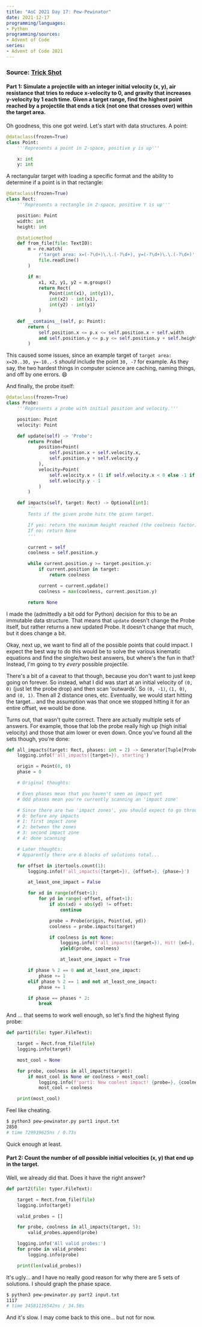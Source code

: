 ```yaml
---
title: "AoC 2021 Day 17: Pew-Pewinator"
date: 2021-12-17
programming/languages:
- Python
programming/sources:
- Advent of Code
series:
- Advent of Code 2021
---
```

### Source: [Trick Shot](https://adventofcode.com/2021/day/17)

#### **Part 1:** Simulate a projectile with an integer initial velocity (x, y), air resistance that tries to reduce x-velocity to 0, and gravity that increases y-velocity by 1 each time. Given a target range, find the highest point reached by a projectile that ends a tick (not one that crosses over) within the target area. 

<!--more-->

Oh goodness, this one got weird. Let's start with data structures. A point:

```python
@dataclass(frozen=True)
class Point:
    '''Represents a point in 2-space, positive y is up'''

    x: int
    y: int
```

A rectangular target with loading a specific format and the ability to determine if a point is in that rectangle:

```python
@dataclass(frozen=True)
class Rect:
    '''Represents a rectangle in 2-space, positive Y is up'''

    position: Point
    width: int
    height: int

    @staticmethod
    def from_file(file: TextIO):
        m = re.match(
            r'target area: x=(-?\d+)\.\.(-?\d+), y=(-?\d+)\.\.(-?\d+)',
            file.readline()
        )

        if m:
            x1, x2, y1, y2 = m.groups()
            return Rect(
                Point(int(x1), int(y1)),
                int(x2) - int(x1),
                int(y2) - int(y1)
            )

    def __contains__(self, p: Point):
        return (
            self.position.x <= p.x <= self.position.x + self.width
            and self.position.y <= p.y <= self.position.y + self.height
        )
```

This caused some issues, since an example target of `target area: x=20..30, y=-10..-5` *should* include the point `30, -7` for example. As they say, the two hardest things in computer science are caching, naming things, and off by one errors. :smile:

And finally, the probe itself:

```python
@dataclass(frozen=True)
class Probe:
    '''Represents a probe with initial position and velocity.'''

    position: Point
    velocity: Point

    def update(self) -> 'Probe':
        return Probe(
            position=Point(
                self.position.x + self.velocity.x,
                self.position.y + self.velocity.y
            ),
            velocity=Point(
                self.velocity.x + (1 if self.velocity.x < 0 else -1 if self.velocity.x > 0 else 0),
                self.velocity.y - 1
            )
        )

    def impacts(self, target: Rect) -> Optional[int]:
        '''
        Tests if the given probe hits the given target.

        If yes: return the maximum height reached (the coolness factor)
        If no: return None
        '''

        current = self
        coolness = self.position.y

        while current.position.y >= target.position.y:
            if current.position in target:
                return coolness

            current = current.update()
            coolness = max(coolness, current.position.y)

        return None
```

I made the (admittedly a bit odd for Python) decision for this to be an immutable data structure. That means that `update` doesn't change the Probe itself, but rather returns a new updated Probe. It doesn't change that much, but it does change a bit. 

Okay, next up, we want to find all of the possible points that could impact. I expect the best way to do this would be to solve the various kinematic equations and find the single/two best answers, but where's the fun in that? Instead, I'm going to try *every* possible projectile.

There's a bit of a caveat to that though, because you don't want to just keep going on forever. So instead, what I did was start at an initial velocity of `(0, 0)` (just let the probe drop) and then scan 'outwards'. So `(0, -1)`, `(1, 0)`, and `(0, 1)`. Then all 2 distance ones, etc. Eventually, we would start hitting the target... and the assumption was that once we stopped hitting it for an entire offset, we would be done.

Turns out, that wasn't quite correct. There are actually multiple sets of answers. For example, those that lob the probe really high up (high initial velocity) and those that aim lower or even down. Once you've found all the sets though, you're done:

```python
def all_impacts(target: Rect, phases: int = 2) -> Generator[Tuple[Probe, int], None, None]:
    logging.info(f'all_impacts({target=}), starting')

    origin = Point(0, 0)
    phase = 0

    # Original thoughts:

    # Even phases mean that you haven't seen an impact yet
    # Odd phases mean you're currently scanning an 'impact zone'

    # Since there are two 'impact zones', you should expect to go through:
    # 0: before any impacts
    # 1: first impact zone
    # 2: between the zones
    # 3: second impact zone
    # 4: done scanning

    # Later thoughts:
    # Apparently there are 6 blocks of solutions total...

    for offset in itertools.count(1):
        logging.info(f'all_impacts({target=}), {offset=}, {phase=}')

        at_least_one_impact = False

        for xd in range(offset+1):
            for yd in range(-offset, offset+1):
                if abs(xd) + abs(yd) != offset:
                    continue

                probe = Probe(origin, Point(xd, yd))
                coolness = probe.impacts(target)

                if coolness is not None:
                    logging.info(f'all_impacts({target=}), Hit! {xd=}, {yd=} -> {coolness=}')
                    yield(probe, coolness)

                    at_least_one_impact = True

        if phase % 2 == 0 and at_least_one_impact:
            phase += 1
        elif phase % 2 == 1 and not at_least_one_impact:
            phase += 1

        if phase == phases * 2:
            break
```

And ... that seems to work well enough, so let's find the highest flying probe:

```python
def part1(file: typer.FileText):

    target = Rect.from_file(file)
    logging.info(target)

    most_cool = None

    for probe, coolness in all_impacts(target):
        if most_cool is None or coolness > most_cool:
            logging.info(f'part1: New coolest impact! {probe=}, {coolness=}')
            most_cool = coolness

    print(most_cool)
```

Feel like cheating.

```bash
$ python3 pew-pewinator.py part1 input.txt
2850
# time 729939625ns / 0.73s
```

Quick enough at least. 

#### **Part 2:** Count the number of *all* possible initial velocities (x, y) that end up in the target. 

Well, we already did that. Does it have the right answer?

```python
def part2(file: typer.FileText):

    target = Rect.from_file(file)
    logging.info(target)

    valid_probes = []

    for probe, coolness in all_impacts(target, 5):
        valid_probes.append(probe)

    logging.info('All valid probes:')
    for probe in valid_probes:
        logging.info(probe)

    print(len(valid_probes))
```

It's ugly... and I have no really good reason for why there are 5 sets of solutions. I should graph the phase space. 

```bash
$ python3 pew-pewinator.py part2 input.txt
1117
# time 34581116542ns / 34.58s
```

And it's slow. I may come back to this one... but not for now. 


